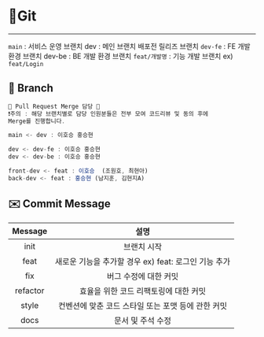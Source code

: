 ﻿# 📎Git
 --- 
`main` : 서비스 운영 브랜치 dev : 메인 브랜치 배포전 릴리즈 브랜치
`dev-fe` : FE 개발 환경 브랜치 
dev-be : BE 개발 환경 브랜치
`feat/개발명` : 기능 개발 브랜치 ex) `feat/Login`
 
## 🌲 Branch

```js
📌 Pull Request Merge 담당 📌
❗️주의 : 해당 브랜치별로 담당 인원분들은 전부 모여 코드리뷰 및 동의 후에 
Merge를 진행합니다.

main <- dev : 이호승 홍승현

dev <- dev-fe : 이호승 홍승현 
dev <- dev-be : 이호승 홍승현

front-dev <- feat : 이호승  (조원호, 최현아)
back-dev <- feat : 홍승현 (남지훈, 김현지A)
``` 


## ✉️ Commit Message


| Message |설명 | 
| :--: | :--: |  
|   init | 브랜치 시작   |      
| feat   | 새로운 기능을 추가할 경우 ex) feat: 로그인 기능 추가    |      
| fix   |   버그 수정에 대한 커밋 |      
|  refactor  | 효율을 위한 코드 리팩토링에 대한 커밋    |      
|style    |  컨벤션에 맞춘 코드 스타일 또는 포맷 등에 관한 커밋  |      
|  docs  |   문서 및 주석 수정 |   

